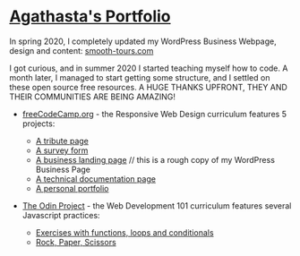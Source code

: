 # [Agathasta's Portfolio](https://agathasta.github.io/)

In spring 2020, I completely updated my WordPress Business Webpage, design and content: [smooth-tours.com](https://smooth-tours.com)

I got curious, and in summer 2020 I started teaching myself how to code. A month later, I managed to start getting some structure, and I settled on these open source free resources. A HUGE THANKS UPFRONT, THEY AND THEIR COMMUNITIES ARE BEING AMAZING!

- [freeCodeCamp.org](https://www.freecodecamp.org/) - the Responsive Web Design curriculum features 5 projects:

  - [A tribute page](https://codepen.io/agathasta/full/GRZpvvr)
  - [A survey form](https://codepen.io/agathasta/full/GRZZEBe)
  - [A business landing page](https://codepen.io/agathasta/full/poybeyN) // this is a rough copy of my WordPress Business Page
  - [A technical documentation page](https://codepen.io/agathasta/full/jOqrRWW)
  - [A personal portfolio](https://codepen.io/agathasta/full/ExKZNOd)

- [The Odin Project](https://www.theodinproject.com) - the Web Development 101 curriculum features several Javascript practices:

  - [Exercises with functions, loops and conditionals](https://agathasta.github.io/JS-practice)
  - [Rock, Paper, Scissors](https://agathasta.github.io/rock-paper-scissor)
